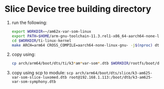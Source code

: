 # Slice Device tree building directory

1. run the following:

    ```bash
    export WORKDIR=~/am62x-var-som-linux
    export PATH=$HOME/arm-gnu-toolchain-11.3.rel1-x86_64-aarch64-none-linux-gnu/bin:$PATH
    cd $WORKDIR/ti-linux-kernel
    make ARCH=arm64 CROSS_COMPILE=aarch64-none-linux-gnu- -j$(nproc) dtbs
    ```

2. copy using:

    ```bash
    cp arch/arm64/boot/dts/ti/k3*am*var-som*.dtb $WORKDIR/rootfs/boot/dtb/
    ```

3. copy using scp to module:
    `scp arch/arm64/boot/dts/slice/k3-am625-var-som-slice-luxomed.dtb root@192.168.1.113:/boot/dtb/k3-am625-var-som-symphony.dtb`
